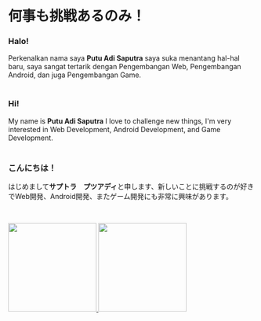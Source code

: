 # 何事も挑戦あるのみ！

### Halo!
Perkenalkan nama saya **Putu Adi Saputra** saya suka menantang hal-hal baru, saya sangat tertarik dengan Pengembangan Web, Pengembangan Android, dan juga Pengembangan Game. 
<br/>
<br/>

### Hi!
My name is **Putu Adi Saputra** I love to challenge new things, I'm very interested in Web Development, Android Development, and Game Development.
<br/>
<br/>

### こんにちは！
はじめまして**サプトラ　プツアディ**と申します、新しいことに挑戦するのが好きでWeb開発、Android開発、またゲーム開発にも非常に興味があります。

<br>

<p align="left">
<a href="https://github.com/ptadsa">
  <img height="180em" src="https://github-readme-stats-eight-theta.vercel.app/api?username=kataomoidayo&show_icons=true&theme=dark&include_all_commits=true&count_private=true"/>
  <img height="180em" src="https://github-readme-stats-eight-theta.vercel.app/api/top-langs/?username=kataomoidayo&layout=compact&langs_count=8&theme=dark"/>
</a>
</p>
